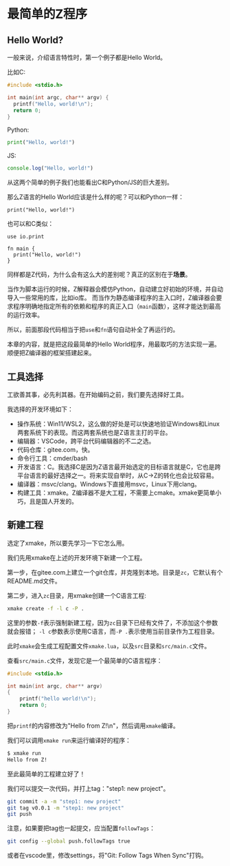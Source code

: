 # 最简单的Z程序

## Hello World?

一般来说，介绍语言特性时，第一个例子都是Hello World。

比如C:

```c
#include <stdio.h>

int main(int argc, char** argv) {
  printf("Hello, world!\n");
  return 0;
}
```

Python:

```python
print("Hello, world!")
```

JS:

```js
console.log("Hello, world!")
```

从这两个简单的例子我们也能看出C和Python/JS的巨大差别。

那么Z语言的Hello World应该是什么样的呢？可以和Python一样：

```z
print("Hello, world!")
```

也可以和C类似：

```z
use io.print

fn main {
  print("Hello, world!")
}
```

同样都是Z代码，为什么会有这么大的差别呢？真正的区别在于**场景**。

当作为脚本运行的时候，Z解释器会模仿Python，自动建立好初始的环境，并自动导入一些常用的库，比如io库。
而当作为静态编译程序的主入口时，Z编译器会要求程序明确地指定所有的依赖和程序的真正入口（`main`函数），这样才能达到最高的运行效率。

所以，前面那段代码相当于把`use`和`fn`语句自动补全了再运行的。

本章的内容，就是把这段最简单的Hello World程序，用最取巧的方法实现一遍。
顺便把Z编译器的框架搭建起来。


## 工具选择

工欲善其事，必先利其器。在开始编码之前，我们要先选择好工具。

我选择的开发环境如下：

- 操作系统：Win11/WSL2，这么做的好处是可以快速地验证Windows和Linux两套系统下的表现。而这两套系统也是Z语言主打的平台。
- 编辑器：VSCode，跨平台代码编辑器的不二之选。
- 代码仓库：gitee.com，快。
- 命令行工具：cmder/bash
- 开发语言：C。我选择C是因为Z语言最开始选定的目标语言就是C，它也是跨平台语言的最好选择之一。将来实现自举时，从C->Z的转化也会比较容易。
- 编译器：msvc/clang。Windows下直接用msvc，Linux下用clang。
- 构建工具：xmake。Z编译器不是大工程，不需要上cmake。xmake更简单小巧，且是国人开发的。

## 新建工程

选定了xmake，所以要先学习一下它怎么用。

我们先用xmake在上述的开发环境下新建一个工程。

第一步，在gitee.com上建立一个git仓库，并克隆到本地。目录是`zc`，它默认有个README.md文件。

第二步，进入`zc`目录，用xmake创建一个C语言工程:

```bash
xmake create -f -l c -P .
```

这里的参数`-f`表示强制新建工程，因为`zc`目录下已经有文件了，不添加这个参数就会报错；
`-l c`参数表示使用C语言，而`-P .`表示使用当前目录作为工程目录。

此时`xmake`会生成工程配置文件`xmake.lua`，以及`src`目录和`src/main.c`文件。

查看`src/main.c`文件，发现它是一个最简单的C语言程序：

```c
#include <stdio.h>

int main(int argc, char** argv)
{
    printf("hello world!\n");
    return 0;
}
```

把`printf`的内容修改为"Hello from Z!\n"，然后调用`xmake`编译。

我们可以调用`xmake run`来运行编译好的程序：

```bash
$ xmake run
Hello from Z!
```

至此最简单的工程建立好了！

我们可以提交一次代码，并打上tag："step1: new project"。

```bash
git commit -a -m "step1: new project"
git tag v0.0.1 -m "step1: new project"
git push
```

注意，如果要把tag也一起提交，应当配置`followTags`：

```bash
git config --global push.followTags true
```

或者在vscode里，修改settings，将"Git: Follow Tags When Sync"打钩。

